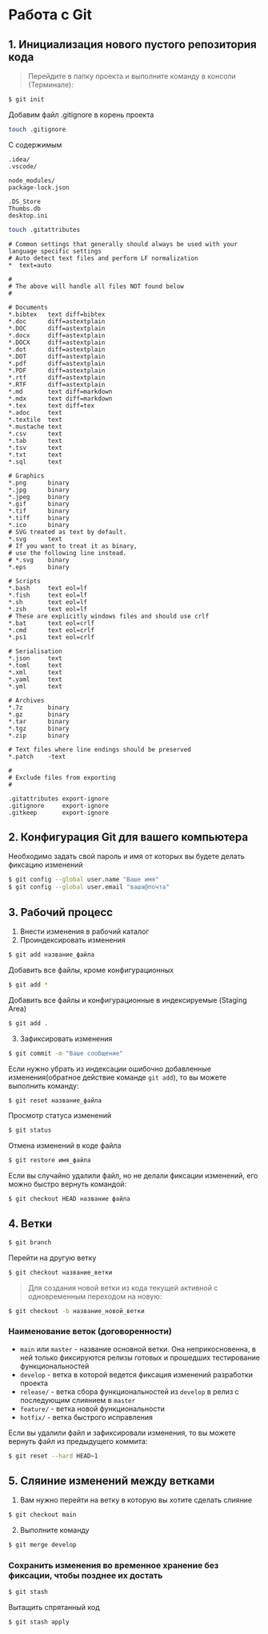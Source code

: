# Работа с Git

## 1. Инициализация нового пустого репозитория кода
> Перейдите в папку проекта и выполните команду в консоли (Терминале):
> 
```bash
$ git init
```
Добавим файл .gitignore в корень проекта
```bash
touch .gitignore
```
С содержимым
```.gitignore
.idea/
.vscode/

node_modules/
package-lock.json

.DS_Store
Thumbs.db
desktop.ini
```
```bash
touch .gitattributes
```
```.gitattributes
# Common settings that generally should always be used with your language specific settings
# Auto detect text files and perform LF normalization
*  text=auto

#
# The above will handle all files NOT found below
#

# Documents
*.bibtex   text diff=bibtex
*.doc      diff=astextplain
*.DOC      diff=astextplain
*.docx     diff=astextplain
*.DOCX     diff=astextplain
*.dot      diff=astextplain
*.DOT      diff=astextplain
*.pdf      diff=astextplain
*.PDF      diff=astextplain
*.rtf      diff=astextplain
*.RTF      diff=astextplain
*.md       text diff=markdown
*.mdx      text diff=markdown
*.tex      text diff=tex
*.adoc     text
*.textile  text
*.mustache text
*.csv      text
*.tab      text
*.tsv      text
*.txt      text
*.sql      text

# Graphics
*.png      binary
*.jpg      binary
*.jpeg     binary
*.gif      binary
*.tif      binary
*.tiff     binary
*.ico      binary
# SVG treated as text by default.
*.svg      text
# If you want to treat it as binary,
# use the following line instead.
# *.svg    binary
*.eps      binary

# Scripts
*.bash     text eol=lf
*.fish     text eol=lf
*.sh       text eol=lf
*.zsh      text eol=lf
# These are explicitly windows files and should use crlf
*.bat      text eol=crlf
*.cmd      text eol=crlf
*.ps1      text eol=crlf

# Serialisation
*.json     text
*.toml     text
*.xml      text
*.yaml     text
*.yml      text

# Archives
*.7z       binary
*.gz       binary
*.tar      binary
*.tgz      binary
*.zip      binary

# Text files where line endings should be preserved
*.patch    -text

#
# Exclude files from exporting
#

.gitattributes export-ignore
.gitignore     export-ignore
.gitkeep       export-ignore
```

## 2. Конфигурация Git для вашего компьютера
Необходимо задать свой пароль и имя от которых вы будете делать фиксацию изменений
```bash
$ git config --global user.name "Ваше имя"
$ git config --global user.email "ваша@почта"
```

## 3. Рабочий процесс
1) Внести изменения в рабочий каталог
2) Проиндексировать изменения
```bash
$ git add название_файла
```
Добавить все файлы, кроме конфигурационных
```bash
$ git add *
```
Добавить все файлы и конфигурационные в индексируемые (Staging Area)
```bash
$ git add .
```
3) Зафиксировать изменения
```bash
$ git commit -m "Ваше сообщение"
```

Если нужно убрать из индексации ошибочно добавленные изменения(обратное действие команде `git add`), то вы можете выполнить команду:
```bash
$ git reset название_файла
```

Просмотр статуса изменений 
```bash
$ git status
```
Отмена изменений в коде файла
```bash
$ git restore имя_файла
```
Если вы случайно удалили файл, но не делали фиксации изменений, его можно быстро вернуть командой:
```bash
$ git checkout HEAD название файла
```

## 4. Ветки
```bash
$ git branch
```
Перейти на другую ветку
```bash
$ git checkout название_ветки
```

> Для создания новой ветки из кода текущей активной с одновременным переходом на новую:
```bash
$ git checkout -b название_новой_ветки
```

### Наименование веток (договоренности)
* `main` или  `master` - название основной ветки. Она неприкосновенна, в ней только фиксируются релизы готовых и прошедших тестирование функциональностей
* `develop` - ветка в которой ведется фиксация изменений разработки проекта
* `release/` - ветка сбора функциональностей из `develop` в релиз с последующим слиянием в `master` 
* `feature/` - ветка новой функциональности
* `hotfix/` - ветка быстрого исправления

Если вы удалили файл и зафиксировали изменения, то вы можете вернуть файл из предыдущего коммита:
```bash
$ git reset --hard HEAD~1
```

## 5. Сляиние изменений между ветками
1) Вам нужно перейти на ветку в которую вы хотите сделать слияние
```bash
$ git checkout main
```
2) Выполните команду 
```bash
$ git merge develop
```

### Сохранить изменения во временное хранение без фиксации, чтобы позднее их достать
```bash
$ git stash
```
Вытащить спрятанный код
```bash
$ git stash apply
```